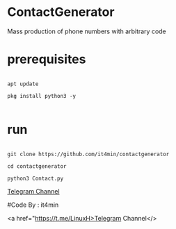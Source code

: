 # ContactGenerator

Mass production of phone numbers with arbitrary code
<br />
# prerequisites
<pre>
<code>
apt update <br />
pkg install python3 -y <br />
</code></pre>


# run
<pre><code>
git clone https://github.com/it4min/contactgenerator <br />
cd contactgenerator <br />
python3 Contact.py
</code></pre>
<a href="https://t.me/LinuxH">Telegram Channel</a>

#Code By : it4min

<a href="https://t.me/LinuxH>Telegram Channel</>
